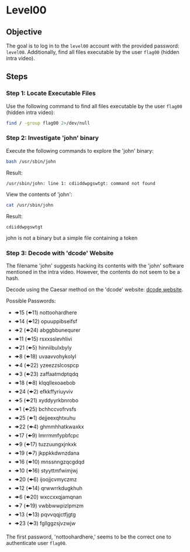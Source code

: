 # Level00

## Objective
The goal is to log in to the `level00` account with the provided password: `level00`. Additionally, find all files executable by the user `flag00` (hidden intra video).

## Steps

### Step 1: Locate Executable Files
Use the following command to find all files executable by the user `flag00` (hidden intra video):

```bash
find / -group flag00 2>/dev/null
```

### Step 2: Investigate 'john' binary
Execute the following commands to explore the 'john' binary:

```bash
bash /usr/sbin/john
```

Result:
```
/usr/sbin/john: line 1: cdiiddwpgswtgt: command not found
```

View the contents of 'john':

```bash
cat /usr/sbin/john
```

Result:
```
cdiiddwpgswtgt
```

john is not a binary but a simple file containing a token  

### Step 3: Decode with 'dcode' Website
The filename 'john' suggests hacking its contents with the 'john' software mentioned in the intra video. However, the contents do not seem to be a hash.

Decode using the Caesar method on the 'dcode' website: [dcode website](https://www.dcode.fr/chiffre-cesar).

Possible Passwords:
- 🠞15 (🠜11) nottoohardhere
- 🠞14 (🠜12) opuuppibseifsf
- 🠞2 (🠜24) abggbbunequrer
- 🠞11 (🠜15) rsxxsslevhlivi
- 🠞21 (🠜5) hinniibulxbyly
- 🠞8 (🠜18) uvaavvohykolyl
- 🠞4 (🠜22) yzeezzslcospcp
- 🠞3 (🠜23) zaffaatmdptqdq
- 🠞18 (🠜8) klqqllexoaebob
- 🠞24 (🠜2) efkkffyriuyviv
- 🠞5 (🠜21) xyddyyrkbnrobo
- 🠞1 (🠜25) bchhccvofrvsfs
- 🠞25 (🠜1) dejjeexqhtxuhu
- 🠞22 (🠜4) ghmmhhatkwaxkx
- 🠞17 (🠜9) lmrrmmfypbfcpc
- 🠞9 (🠜17) tuzzuungxjnkxk
- 🠞19 (🠜7) jkppkkdwnzdana
- 🠞16 (🠜10) mnssnngzqcgdqd
- 🠞10 (🠜16) styyttmfwimjwj
- 🠞20 (🠜6) ijoojjcvmyczmz
- 🠞12 (🠜14) qrwwrrkdugkhuh
- 🠞6 (🠜20) wxccxxqjamqnan
- 🠞7 (🠜19) vwbbwwpizlpmzm
- 🠞13 (🠜13) pqvvqqjctfjgtg
- 🠞23 (🠜3) fgllggzsjvzwjw

The first password, 'nottoohardhere,' seems to be the correct one to authenticate user `flag00`.